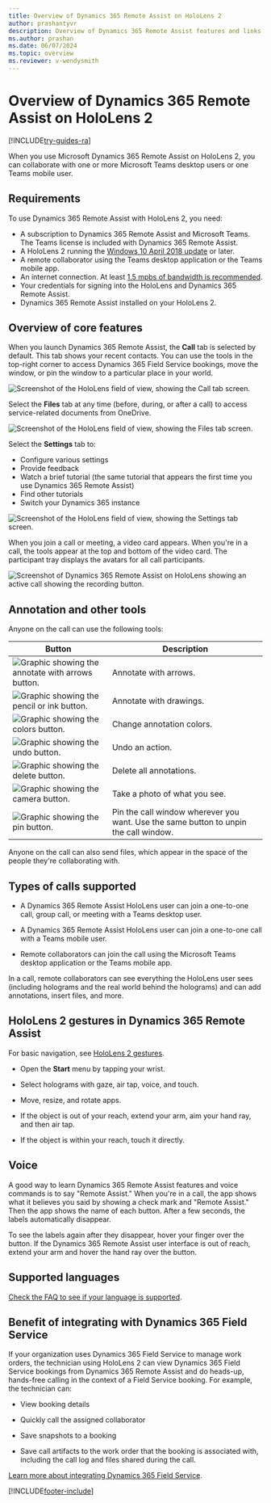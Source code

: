 ```yaml
---
title: Overview of Dynamics 365 Remote Assist on HoloLens 2
author: prashantyvr
description: Overview of Dynamics 365 Remote Assist features and links to HoloLens 2 gestures.
ms.author: prashan
ms.date: 06/07/2024
ms.topic: overview
ms.reviewer: v-wendysmith
---
```


# Overview of Dynamics 365 Remote Assist on HoloLens 2

[!INCLUDE[try-guides-ra](../includes/try-guides-ra.md)]

When you use Microsoft Dynamics 365 Remote Assist on HoloLens 2, you can collaborate with one or more Microsoft Teams desktop users or one Teams mobile user.

## Requirements

To use Dynamics 365 Remote Assist with HoloLens 2, you need:

- A subscription to Dynamics 365 Remote Assist and Microsoft Teams. The Teams license is included with Dynamics 365 Remote Assist. 
- A HoloLens 2 running the [Windows 10 April 2018 update](requirements.md) or later.
- A remote collaborator using the Teams desktop application or the Teams mobile app.  
- An internet connection. At least [1.5 mpbs of bandwidth is recommended](/microsoftteams/upgrade-prepare-environment-prepare-network#bandwidth-planning).
- Your credentials for signing into the HoloLens and Dynamics 365 Remote Assist.
- Dynamics 365 Remote Assist installed on your HoloLens 2.

## Overview of core features

When you launch Dynamics 365 Remote Assist, the **Call** tab is selected by default. This tab shows your recent contacts. You can use the tools in the top-right corner to access Dynamics 365 Field Service bookings, move the window, or pin the window to a particular place in your world.  

![Screenshot of the HoloLens field of view, showing the Call tab screen.](media/02.00-contacts.png)

Select the **Files** tab at any time (before, during, or after a call) to access service-related documents from OneDrive.

![Screenshot of the HoloLens field of view, showing the Files tab screen.](media/06.00-files.png "Files")

Select the **Settings** tab to:

- Configure various settings
- Provide feedback
- Watch a brief tutorial (the same tutorial that appears the first time you use Dynamics 365 Remote Assist)
- Find other tutorials 
- Switch your Dynamics 365 instance

![Screenshot of the HoloLens field of view, showing the Settings tab screen.](media/08.00-settings.png "Settings")

When you join a call or meeting, a video card appears. When you're in a call, the tools appear at the top and bottom of the video card. The participant tray displays the avatars for all call participants.  

![Screenshot of Dynamics 365 Remote Assist on HoloLens showing an active call showing the recording button.](media/03.00-call.png)

## Annotation and other tools

Anyone on the call can use the following tools:

|Button|Description|
|------|-----------------------------------------------------------------------------------|
|![Graphic showing the annotate with arrows button.](media/RAHL_Arrow.png "Arrow")|Annotate with arrows.|
|![Graphic showing the pencil or ink button.](media/RAHL_Ink.png "Ink")|Annotate with drawings.|
|![Graphic showing the colors button.](media/RAHL_Color.png "Colors")|Change annotation colors.|
|![Graphic showing the undo button.](media/RAHL_Undo.png "Undo")|Undo an action.|
|![Graphic showing the delete button.](media/RAHL_Trash.png "Delete")|Delete all annotations.|
|![Graphic showing the camera button.](media/RAHL_Camera.png "Camera")|Take a photo of what you see.|
|![Graphic showing the pin button.](media/RAHL_Pin.png "Pin")|Pin the call window wherever you want. Use the same button to unpin the call window.|

Anyone on the call can also send files, which appear in the space of the people they're collaborating with.  

## Types of calls supported

- A Dynamics 365 Remote Assist HoloLens user can join a one-to-one call, group call, or meeting with a Teams desktop user.

- A Dynamics 365 Remote Assist HoloLens user can join a one-to-one call with a Teams mobile user.

- Remote collaborators can join the call using the Microsoft Teams desktop application or the Teams mobile app.  

In a call, remote collaborators can see everything the HoloLens user sees (including holograms and the real world behind the holograms) and can add annotations, insert files, and more.

## HoloLens 2 gestures in Dynamics 365 Remote Assist

For basic navigation, see [HoloLens 2 gestures](/hololens/hololens2-basic-usage).

- Open the **Start** menu by tapping your wrist.

- Select holograms with gaze, air tap, voice, and touch.

- Move, resize, and rotate apps.

- If the object is out of your reach, extend your arm, aim your hand ray, and then air tap.

- If the object is within your reach, touch it directly.

## Voice

A good way to learn Dynamics 365 Remote Assist features and voice commands is to say "Remote Assist." When you're in a call, the app shows what it believes you said by showing a check mark and "Remote Assist." Then the app shows the name of each button. After a few seconds, the labels automatically disappear.

To see the labels again after they disappear, hover your finger over the button. If the Dynamics 365 Remote Assist user interface is out of reach, extend your arm and hover the hand ray over the button.

## Supported languages

[Check the FAQ to see if your language is supported](faq-hololens.md).

## Benefit of integrating with Dynamics 365 Field Service

If your organization uses Dynamics 365 Field Service to manage work orders, the technician using HoloLens 2 can view Dynamics 365 Field Service bookings from Dynamics 365 Remote Assist and do heads-up, hands-free calling in the context of a Field Service booking. For example, the technician can:

- View booking details

- Quickly call the assigned collaborator  

- Save snapshots to a booking

- Save call artifacts to the work order that the booking is associated with, including the call log and files shared during the call.

[Learn more about integrating Dynamics 365 Field Service](troubleshoot-field-service.md).

[!INCLUDE[footer-include](../includes/footer-banner.md)]
